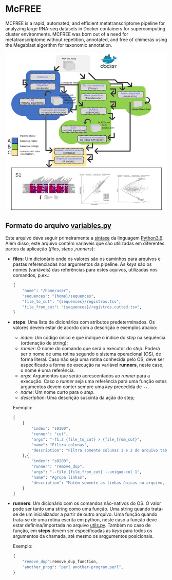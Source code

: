 # McFREE

MCFREE is a rapid, automated, and efficient metatranscriptome pipeline for analyzing large RNA-seq datasets in Docker containers for supercomputing cluster environments. MCFREE was born out of a need for metatranscriptome without repetition, annotated, and free of chimeras using the Megablast algorithm for taxonomic annotation.

![Alt text](McFREE.tif?raw=true "Title")

## Formato do arquivo [variables.py](variables.py)
Este arquivo deve seguir primeiramente a [sintaxe](https://docs.python.org/3.6/reference/index.html) da linguagem [Python3.6](https://www.python.org/). Além disso, este arquivo contém variáveis que são utilizadas em diferentes partes da aplicação (_files_, _steps_ ,_runners_):

* **files**: Um dicionário onde os valores são os caminhos para arquivos e pastas referenciadas nos argumentos da pipeline. As _keys_ são os nomes (variáveis) das referências para estes aquivos, utilizadas nos comandos, p.ex.:
	
	```python
	{
		"home": "/home/user",
		"sequences": "{home}/sequences",
		"file_to_cut": "{sequences}/registros.tsv",
		"file_from_cut": "{sequences}/registros.cutted.tsv",
	}
	```
	
* **steps**: Uma lista de dicionários com atributos predeterminados. Os valores devem estar de acordo com a descrição e exemplos abaixo:
	
	* _index_: Um código único e que indique o índice do _step_ na sequência (ordenação de string);
	* _runner_: O nome do comando que será o executor do _step_. Poderá ser o nome de uma rotina segundo o sistema operacional (OS), de forma literal. Caso não seja uma rotina conhecida pelo OS, deve ser especificado a forma de execução na variável __runners__, neste caso, o nome é uma referência.
	* _args_: Argumentos que serão acrescentados ao _runner_ para a execução. Caso o _runner_ seja uma referência para uma função estes argumentos devem conter sempre uma _key_ precedida de `--`.
	* _name_: Um nome curto para o _step_.
	* _description_: Uma descrição suscinta da ação do step;

	Exemplo:

	```python
	[
		{
			"index": "s0100",
			"runner": "cut",
			"args": "-f1,2 {file_to_cut} > {file_from_cut}",
			"name": "Filtra colunas",
			"description": "Filtra somente colunas 1 e 2 do arquivo tabular de registros."
		},{
			"index": "s0200",
			"runner": "remove_dup",
			"args": "--file {file_from_cut} --unique-col 1",
			"name": "Agrupa linhas",
			"description": "Matém somente as linhas únicas no arquivo, tomando com base a coluna 1. Também conta as repetições de cada linha."
		}
	]
	```

* **runners**: Um dicionário com os comandos não-nativos do OS. O valor pode ser tanto uma string como uma função. Uma string quando trata-se de um inicializador a partir de outro arquivo. Uma função quando trata-se de uma rotina escrita em python, neste caso a função deve estar definina/importada no arquivo [utils.py](utils.py). Também no caso de função, em __steps__ devem ser especificadas as _keys_ para todos os argumentos da chamada, até mesmo os arqgumentos posicionais.

	Exemplo:

	```python
	{
		"remove_dup":remove_dup_function,
		"another_prog": "perl another-program.perl",
	}
	```




